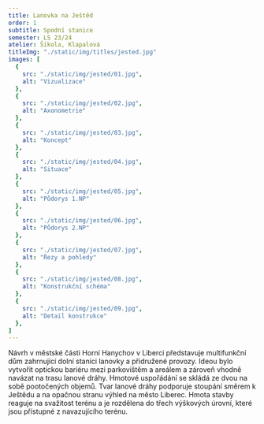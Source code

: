 ```yaml
---
title: Lanovka na Ještěd
order: 1
subtitle: Spodní stanice
semester: LS 23/24
atelier: Šikola, Klapalová
titleImg: "./static/img/titles/jested.jpg"
images: [
  {
    src: "./static/img/jested/01.jpg",
    alt: "Vizualizace"
  },
  {
    src: "./static/img/jested/02.jpg",
    alt: "Axonometrie"
  },
  {
    src: "./static/img/jested/03.jpg",
    alt: "Koncept"
  },
  {
    src: "./static/img/jested/04.jpg",
    alt: "Situace"
  },
  {
    src: "./static/img/jested/05.jpg",
    alt: "Půdorys 1.NP"
  },
  {
    src: "./static/img/jested/06.jpg",
    alt: "Půdorys 2.NP"
  },
  {
    src: "./static/img/jested/07.jpg",
    alt: "Řezy a pohledy"
  },
  {
    src: "./static/img/jested/08.jpg",
    alt: "Konstrukční schéma"
  },
  {
    src: "./static/img/jested/09.jpg",
    alt: "Detail konstrukce"
  },
]
---
```

Návrh v městské části Horní Hanychov v Liberci představuje multifunkční dům zahrnující dolní stanici lanovky a přidružené provozy. Ideou bylo vytvořit optickou bariéru mezi parkovištěm a areálem a zároveň vhodně navázat na trasu lanové dráhy. Hmotové uspořádání se skládá ze dvou na sobě pootočených objemů. Tvar lanové dráhy podporuje stoupání směrem k Ještědu a na opačnou stranu výhled na město Liberec. Hmota stavby reaguje na svažitost terénu a je rozdělena do třech výškových úrovní, které jsou přístupné z navazujícího terénu.

